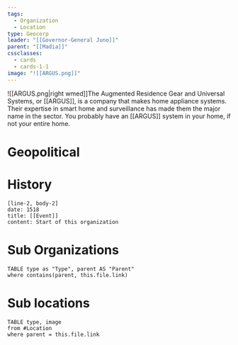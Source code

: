 ```yaml
---
tags:
  - Organization
  - Location
type: Geocorp
leader: "[[Governor-General Juno]]"
parent: "[[Madia]]"
cssclasses:
  - cards
  - cards-1-1
image: "![[ARGUS.png]]"
---
```

![[ARGUS.png|right wmed]]The Augmented Residence Gear and Universal Systems, or [[ARGUS]], is a company that makes home appliance systems. Their expertise in smart home and surveillance has made them the major name in the sector. You probably have an [[ARGUS]] system in your home, if not your entire home.
# Geopolitical

# History

```timeline-labeled
[line-2, body-2]
date: 1518
title: [[Event]]
content: Start of this organization

```
# Sub Organizations
```dataview
TABLE type as "Type", parent AS "Parent"
where contains(parent, this.file.link)
```

# Sub locations
```dataview
TABLE type, image
from #Location
where parent = this.file.link
```
